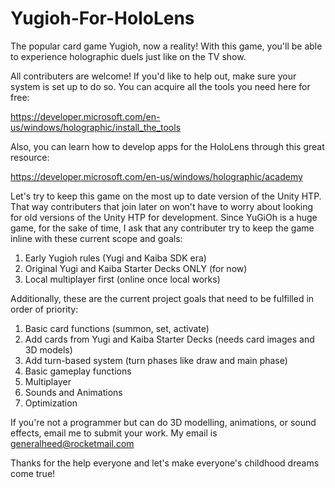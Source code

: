 # Yugioh-For-HoloLens
The popular card game Yugioh, now a reality! With this game, you'll be able to experience holographic duels just like on the TV show. 

All contributers are welcome! If you'd like to help out, make sure your system is set up to do so. You can acquire all the tools you need here for free: 

https://developer.microsoft.com/en-us/windows/holographic/install_the_tools

Also, you can learn how to develop apps for the HoloLens through this great resource: 

https://developer.microsoft.com/en-us/windows/holographic/academy

Let's try to keep this game on the most up to date version of the Unity HTP. That way contributers that join later on won't have to worry about looking for old versions of the Unity HTP for development. Since YuGiOh is a huge game, for the sake of time, I ask that any contributer try to keep the game inline with these current scope and goals: 

1. Early Yugioh rules (Yugi and Kaiba SDK era)
2. Original Yugi and Kaiba Starter Decks ONLY (for now)
3. Local multiplayer first (online once local works)

Additionally, these are the current project goals that need to be fulfilled in order of priority: 

1. Basic card functions (summon, set, activate)
2. Add cards from Yugi and Kaiba Starter Decks (needs card images and 3D models)
3. Add turn-based system (turn phases like draw and main phase)
4. Basic gameplay functions
5. Multiplayer
6. Sounds and Animations
7. Optimization

If you're not a programmer but can do 3D modelling, animations, or sound effects, email me to submit your work. My email is generalheed@rocketmail.com

Thanks for the help everyone and let's make everyone's childhood dreams come true! 
